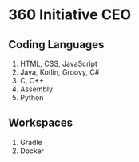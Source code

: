 # 360 Initiative CEO
## Coding Languages
1. HTML, CSS, JavaScript
2. Java, Kotlin, Groovy, C#
3. C, C++
4. Assembly
5. Python
## Workspaces
1. Gradle
2. Docker
